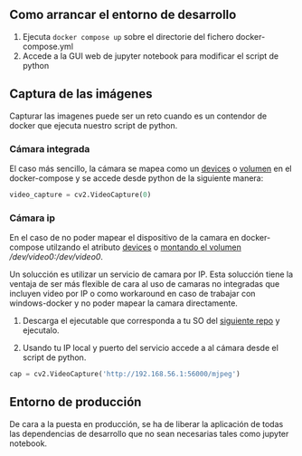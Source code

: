 
## Como arrancar el entorno de desarrollo

1. Ejecuta `docker compose up` sobre el directorie del fichero docker-compose.yml
2. Accede a la GUI web de jupyter notebook para modificar el script de python 

## Captura de las imágenes

Capturar las imagenes puede ser un reto cuando es un contendor de docker que ejecuta nuestro script de python. 

### Cámara integrada

El caso más sencillo, la cámara se mapea como un [devices](https://stackoverflow.com/questions/44852484/access-webcam-using-opencv-python-in-docker) o [volumen](https://gist.github.com/enric1994/7ab05985f775cb2954de6c30b72b07f9) en el docker-compose y se accede desde python de la siguiente manera:

```python
video_capture = cv2.VideoCapture(0)
```

### Cámara ip

En el caso de no poder mapear el dispositivo de la camara en docker-compose utilzando el atributo [devices](https://stackoverflow.com/questions/44852484/access-webcam-using-opencv-python-in-docker) o [montando el volumen](https://gist.github.com/enric1994/7ab05985f775cb2954de6c30b72b07f9)  */dev/video0:/dev/video0*. 

Un solucción es utilizar un servicio de camara por IP. Esta solucción tiene la ventaja de ser más flexible de cara al uso de camaras no integradas que incluyen video por IP o como workaround en caso de trabajar con windows-docker y no poder mapear la camara directamente. 

1. Descarga el ejecutable que corresponda a tu SO del [siguiente repo](https://github.com/gen2brain/cam2ip) y ejecutalo.


2. Usando tu IP local y puerto del servicio accede a al cámara desde el script de python.

```python
cap = cv2.VideoCapture('http://192.168.56.1:56000/mjpeg')
```

## Entorno de producción

De cara a la puesta en producción, se ha de liberar la aplicación de todas las dependencias de desarrollo que no sean necesarias tales como jupyter notebook.